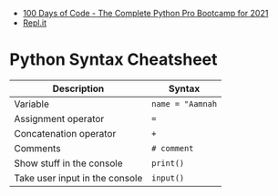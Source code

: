 - [100 Days of Code - The Complete Python Pro Bootcamp for 2021](https://www.udemy.com/course/100-days-of-code/)
- [Repl.it](https://replit.com/@aamnah/100daysOfPython)

# Python Syntax Cheatsheet

| Description                    | Syntax           |
| ------------------------------ | ---------------- |
| Variable                       | `name = "Aamnah` |
| Assignment operator            | `=`              |
| Concatenation operator         | `+`              |
| Comments                       | `# comment`      |
| Show stuff in the console      | `print()`        |
| Take user input in the console | `input()`        |
